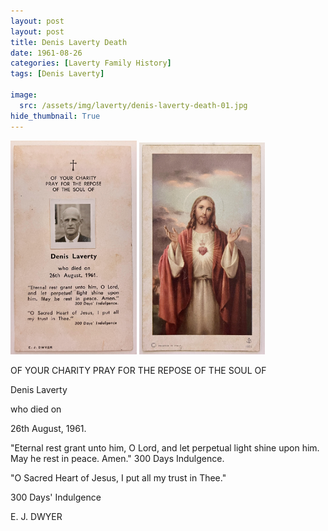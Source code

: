 ```yaml
---
layout: post
layout: post
title: Denis Laverty Death
date: 1961-08-26
categories: [Laverty Family History]
tags: [Denis Laverty]

image:
  src: /assets/img/laverty/denis-laverty-death-01.jpg
hide_thumbnail: True
---
```


<img src="/assets/img/laverty/denis-laverty-death-01.jpg" width="40%"/>

<img src="/assets/img/laverty/denis-laverty-death-02.jpg" width="40%"/> 


OF YOUR CHARITY PRAY FOR THE REPOSE OF THE SOUL OF

Denis Laverty

who died on

26th August, 1961.

"Eternal rest grant unto him, O Lord, and let perpetual light shine upon him. May he rest in peace. Amen." 300 Days Indulgence.

"O Sacred Heart of Jesus, I put all my trust in Thee."

300 Days' Indulgence

E. J. DWYER